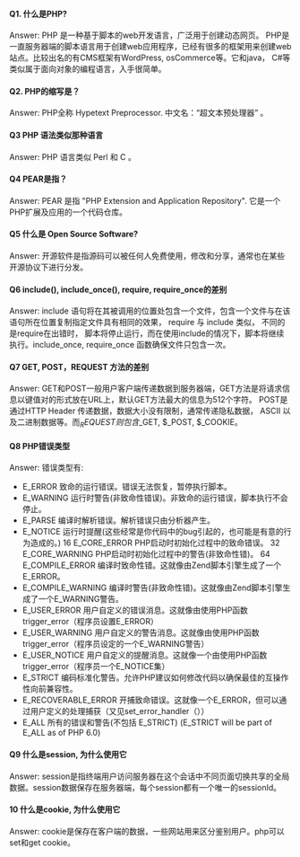 #### Q1. 什么是PHP?
Answer: PHP 是一种基于脚本的web开发语言，广泛用于创建动态网页。
PHP是一直服务器端的脚本语言用于创建web应用程序，已经有很多的框架用来创建web站点。比较出名的有CMS框架有WordPress, osCommerce等。它和java， C#等类似属于面向对象的编程语言，入手很简单。

#### Q2. PHP的缩写是？

Answer: PHP全称 Hypetext Preprocessor. 中文名：“超文本预处理器” 。

#### Q3 PHP 语法类似那种语言

Answer:  PHP 语言类似 Perl 和 C 。

#### Q4 PEAR是指？

Answer: PEAR 是指 "PHP Extension and Application Repository".  它是一个PHP扩展及应用的一个代码仓库。

#### Q5 什么是 Open Source Software?

Answer:  开源软件是指源码可以被任何人免费使用，修改和分享，通常也在某些开源协议下进行分发。

#### Q6 include(), include_once(), require, require_once的差别

Answer: include 语句将在其被调用的位置处包含一个文件，包含一个文件与在该语句所在位置复制指定文件具有相同的效果， require 与 include 类似， 不同的是require在出错时， 脚本将停止运行，而在使用include的情况下，脚本将继续执行。include_once, require_once 函数确保文件只包含一次。

#### Q7  GET, POST，REQUEST 方法的差别

Answer: GET和POST一般用户客户端传递数据到服务器端，GET方法是将请求信息以键值对的形式放在URL上，默认GET方法最大的信息为512个字符。
POST是通过HTTP Header 传递数据，数据大小没有限制，通常传递隐私数据， ASCII 以及二进制数据等。而$_REQUEST则包含$_GET, $_POST, $_COOKIE。

#### Q8  PHP错误类型

Answer: 错误类型有:

* E_ERROR 致命的运行错误。错误无法恢复，暂停执行脚本。
* E_WARNING 运行时警告(非致命性错误)。非致命的运行错误，脚本执行不会停止。
* E_PARSE 编译时解析错误。解析错误只由分析器产生。
* E_NOTICE 运行时提醒(这些经常是你代码中的bug引起的，也可能是有意的行为造成的。)
16 E_CORE_ERROR PHP启动时初始化过程中的致命错误。
32 E_CORE_WARNING PHP启动时初始化过程中的警告(非致命性错)。
64 E_COMPILE_ERROR 编译时致命性错。这就像由Zend脚本引擎生成了一个E_ERROR。
* E_COMPILE_WARNING 编译时警告(非致命性错)。这就像由Zend脚本引擎生成了一个E_WARNING警告。
* E_USER_ERROR 用户自定义的错误消息。这就像由使用PHP函数trigger_error（程序员设置E_ERROR）
* E_USER_WARNING 用户自定义的警告消息。这就像由使用PHP函数trigger_error（程序员设定的一个E_WARNING警告）
* E_USER_NOTICE 用户自定义的提醒消息。这就像一个由使用PHP函数trigger_error（程序员一个E_NOTICE集）
* E_STRICT 编码标准化警告。允许PHP建议如何修改代码以确保最佳的互操作性向前兼容性。
* E_RECOVERABLE_ERROR 开捕致命错误。这就像一个E_ERROR，但可以通过用户定义的处理捕获（又见set_error_handler（））
* E_ALL 所有的错误和警告(不包括 E_STRICT) (E_STRICT will be part of E_ALL as of PHP 6.0)

#### Q9 什么是session, 为什么使用它

Answer:  session是指终端用户访问服务器在这个会话中不同页面切换共享的全局数据。session数据保存在服务器端，每个session都有一个唯一的sessionId。


#### 10 什么是cookie, 为什么使用它

Answer: cookie是保存在客户端的数据，一些网站用来区分鉴别用户。php可以set和get cookie。

















 